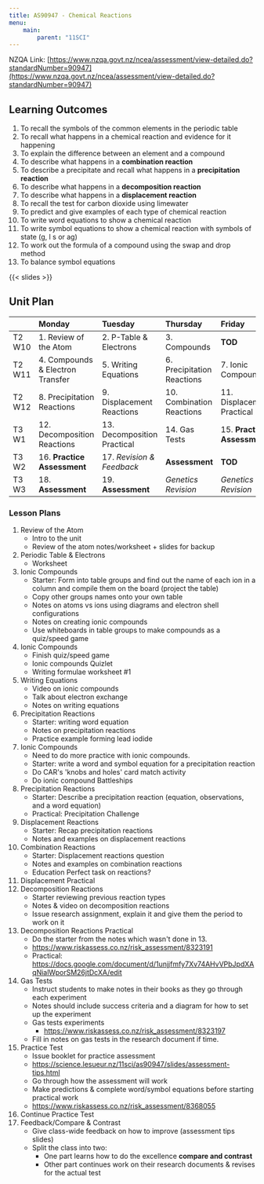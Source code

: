 ```yaml
---
title: AS90947 - Chemical Reactions
menu:
    main:
        parent: "11SCI"
---
```


NZQA Link: [https://www.nzqa.govt.nz/ncea/assessment/view-detailed.do?standardNumber=90947](https://www.nzqa.govt.nz/ncea/assessment/view-detailed.do?standardNumber=90947)

## Learning Outcomes

1. To recall the symbols of the common elements in the periodic table
2. To recall what happens in a chemical reaction and evidence for it happening
3. To explain the difference between an element and a compound
4. To describe what happens in a __combination reaction__
5. To describe a precipitate and recall what happens in a __precipitation reaction__
6. To describe what happens in a __decomposition reaction__
7. To describe what happens in a __displacement reaction__
8. To recall the test for carbon dioxide using limewater
9. To predict and give examples of each type of chemical reaction
10. To write word equations to show a chemical reaction
11. To write symbol equations to show a chemical reaction with symbols of state (g, l s or ag)
12. To work out the formula of a compound using the swap and drop method
13. To balance symbol equations

{{< slides >}}

## Unit Plan

|         | Monday                            | Tuesday                      | Thursday                    | Friday                       |
|:--------|:----------------------------------|:-----------------------------|:----------------------------|:-----------------------------|
| T2 W10  | 1. Review of the Atom             | 2. P-Table & Electrons       | 3.  Compounds               | __TOD__                      |
| T2 W11  | 4. Compounds & Electron Transfer  | 5. Writing Equations         | 6. Precipitation Reactions  | 7. Ionic Compounds           |
| T2 W12  | 8. Precipitation Reactions        | 9. Displacement Reactions    | 10. Combination Reactions   | 11. Displacement Practical   |
| T3 W1   | 12. Decomposition Reactions       | 13. Decomposition Practical  | 14. Gas Tests               | 15. __Practice Assessment__  |
| T3 W2   | 16. __Practice Assessment__       | 17.  _Revision & Feedback_   | __Assessment__              | __TOD__                      |
| T3 W3   | 18. __Assessment__                | 19. __Assessment__           | _Genetics Revision_         | _Genetics Revision_          |

### Lesson Plans

1. Review of the Atom
     - Intro to the unit
     - Review of the atom notes/worksheet + slides for backup
2. Periodic Table & Electrons
     - Worksheet
3. Ionic Compounds
     - Starter: Form into table groups and find out the name of each ion in a column and compile them on the board (project the table)
     - Copy other groups names onto your own table
     - Notes on atoms vs ions using diagrams and electron shell configurations
     - Notes on creating ionic compounds
     - Use whiteboards in table groups to make compounds as a quiz/speed game
4. Ionic Compounds
    - Finish quiz/speed game
    - Ionic compounds Quizlet
    - Writing formulae worksheet #1
5. Writing Equations
    - Video on ionic compounds
    - Talk about electron exchange
    - Notes on writing equations
6. Precipitation Reactions
    - Starter: writing word equation
    - Notes on precipitation reactions
    - Practice example forming lead iodide
7. Ionic Compounds
    - Need to do more practice with ionic compounds.
    - Starter: write a word and symbol equation for a precipitation reaction
    - Do CAR's 'knobs and holes' card match activity
    - Do ionic compound Battleships
8. Precipitation Reactions
    - Starter: Describe a precipitation reaction (equation, observations, and a word equation)
    - Practical: Precipitation Challenge
9. Displacement Reactions
    - Starter: Recap precipitation reactions
    - Notes and examples on displacement reactions
10. Combination Reactions
    - Starter: Displacement reactions question
    - Notes and examples on combination reactions
    - Education Perfect task on reactions?
11. Displacement Practical
12. Decomposition Reactions
    - Starter reviewing previous reaction types
    - Notes & video on decomposition reactions
    - Issue research assignment, explain it and give them the period to work on it
13. Decomposition Reactions Practical
    - Do the starter from the notes which wasn't done in 13.
    - https://www.riskassess.co.nz/risk_assessment/8323191
    - Practical: https://docs.google.com/document/d/1unjjfmfy7Xv74AHvVPbJpdXAqNialWporSM26jtDcXA/edit
14. Gas Tests
    - Instruct students to make notes in their books as they go through each experiment
    - Notes should include success criteria and a diagram for how to set up the experiment
	- Gas tests experiments
	    - https://www.riskassess.co.nz/risk_assessment/8323197
	- Fill in notes on gas tests in the research document if time.
15. Practice Test
	- Issue booklet for practice assessment
    - https://science.lesueur.nz/11sci/as90947/slides/assessment-tips.html
	- Go through how the assessment will work
	- Make predictions & complete word/symbol equations before starting practical work
    - https://www.riskassess.co.nz/risk_assessment/8368055
16. Continue Practice Test
17. Feedback/Compare & Contrast
    - Give class-wide feedback on how to improve (assessment tips slides)
    - Split the class into two:
        - One part learns how to do the excellence __compare and contrast__
        - Other part continues work on their research documents & revises for the actual test
